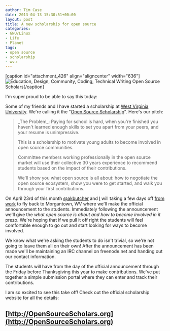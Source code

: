 ```yaml
---
author: Tim Case
date: 2013-04-13 15:30:51+00:00
layout: post
title: A new scholarship for open source
categories:
- GNU/Linux
- Life
- Planet
tags:
- open source
- scholarship
- wvu
---
```


[caption id="attachment_426" align="aligncenter" width="636"]![Education, Design, Community, Coding, Technical Writing](https://blog.lnx.cx/wp-content/uploads/2013/10/OpenSourceScholars.png) Open Source Scholars[/caption]

I'm super proud to be able to say this today:

Some of my friends and I have started a scholarship at [West Virginia University](http://lcsee.wvu.edu). We're calling it the "[Open Source Scholarship](http://opensourcescholars.org/)". Here's our pitch:


<blockquote>_The Problem_: Paying for school is hard, when you're finished you haven't learned enough skills to set you apart from your peers, and your resume is unimpressive.

This is a scholarship to motivate young adults to become involved in open source communities.

Committee members working professionally in the open source market will use their collective 30 years experience to recommend students based on the impact of their contributions.

We'll show you what open source is all about: how to negotiate the open source ecosystem, show you were to get started, and walk you through your first contributions.</blockquote>




On April 23rd of this month [@akbutcher](https://twitter.com/akbutcher) and [I](https://twitter.com/tbielawa) will taking a few days off [from work](http://www.redhat.com/) to fly back to Morgantown, WV where we'll make the official announcement to the students. Immediately following the announcement we'll give the _what open source is about and how to become involved in it_ prezo. We're hoping that if we pull it off right the students will feel comfortable enough to go out and start looking for ways to become involved.




We know what we're asking the students to do isn't trivial, so we're not going to leave them all on their own! After the announcement has been made we'll be maintaining an IRC channel on freenode.net and handing out our contact information.




The students will have from the day of the official announcement through the Friday before Thanksgiving this year to make contributions. We've put together a simple submission portal where they can enter and track their contributions.




I am so excited to see this take off! Check out the official scholarship website for all the details:





## [http://OpenSourceScholars.org](http://OpenSourceScholars.org)
